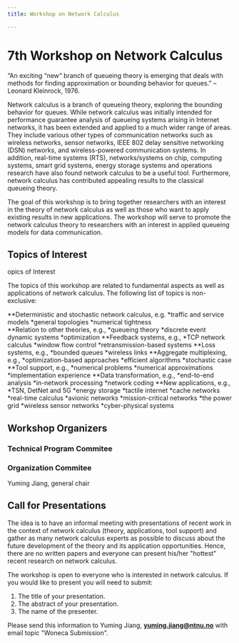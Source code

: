 ```yaml
---
title: Workshop on Network Calculus

---
```

# 7th Workshop on Network Calculus

“An exciting “new“ branch of queueing theory is emerging that deals with methods for finding approximation or bounding behavior for queues.”  – Leonard Kleinrock, 1976.

Network calculus is a branch of queueing theory, exploring the bounding behavior for queues. While network calculus was initially intended for performance guarantee analysis of queueing systems arising in Internet networks, it has been extended and applied to a much wider range of areas. They include various other types of communication networks such as wireless networks, sensor networks, IEEE 802 delay sensitive networking (DSN) networks, and wireless-powered communication systems. In addition, real-time systems (RTS), networks/systems on chip, computing systems, smart grid systems, energy storage systems and operations research have also found network calculus to be a useful tool. Furthermore, network calculus has contributed appealing results to the classical queueing theory. 

The goal of this workshop is to bring together researchers with an interest in the theory of network calculus as well as those who want to apply existing results in new applications. The workshop will serve to promote the network calculus theory to researchers with an interest in applied queueing models for data communication.

## Topics of Interest

opics of Interest

The topics of this workshop are related to fundamental aspects as well as applications of network calculus. The following list of topics is non-exclusive:

**Deterministic and stochastic network calculus, e.g.
*traffic and service models
*general topologies
*numerical tightness	
**Relation to other theories, e.g.,
*queueing theory
*discrete event dynamic systems
*optimization
**Feedback systems, e.g.,
*TCP network calculus
*window flow control
*retransmission-based systems
**Loss systems, e.g.,
*bounded queues
*wireless links
**Aggregate multiplexing, e.g.,
*optimization-based approaches
*efficient algorithms
*stochastic case
**Tool support, e.g.,
*numerical problems
*numerical approximations
*implementation experience
**Data transformation, e.g.,
*end-to-end analysis
*in-network processing
*network coding
**New applications, e.g.,
*TSN, DetNet and 5G
*energy storage
*tactile internet
*cache networks
*real-time calculus
*avionic networks
*mission-critical networks
*the power grid
*wireless sensor networks
*cyber-physical systems


## Workshop Organizers

### Technical Program Commitee

### Organization Commitee

Yuming Jiang, general chair



## Call for Presentations

 The idea is to have an informal meeting with presentations of recent work in the context of network calculus (theory, applications, tool support) and gather as many network calculus experts as possible to discuss about the future development of the theory and its application opportunities. Hence, there are no written papers and everyone can present his/her "hottest" recent research on network calculus.

The workshop is open to everyone who is interested in network calculus. If you would like to present you will need to submit:

   1. The title of your presentation.
   2. The abstract of your presentation.
   3. The name of the presenter.


Please send this information to Yuming Jiang, **yuming.jiang@ntnu.no** with email topic "Woneca Submission".











